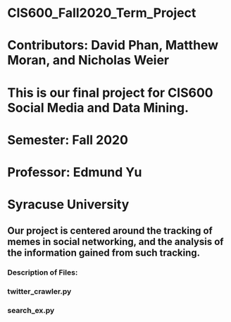 # **CIS600_Fall2020_Term_Project**
# Contributors: David Phan, Matthew Moran, and Nicholas Weier

# This is our final project for CIS600 Social Media and Data Mining. 
# Semester: Fall 2020
# Professor: Edmund Yu
# Syracuse University

## Our project is centered around the tracking of memes in social networking, and the analysis of the information gained from such tracking.



### Description of Files:

### twitter_crawler.py

### search_ex.py


